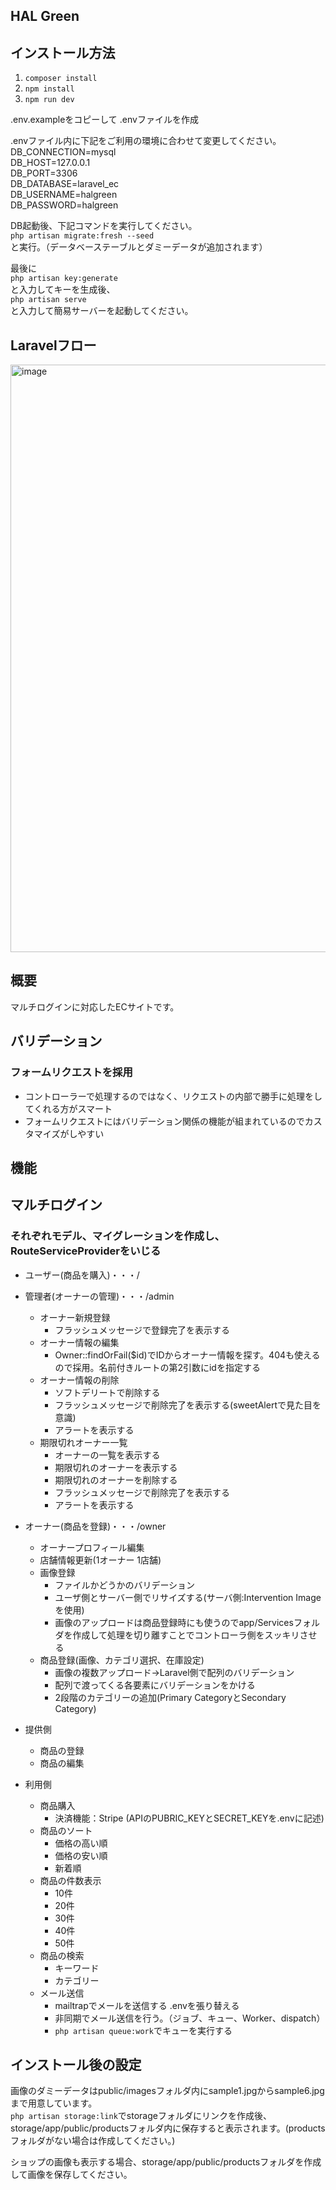 ## HAL Green

## インストール方法
1. ``` composer install ```  
2. ``` npm install ```  
3. ``` npm run dev ```  

.env.exampleをコピーして .envファイルを作成

.envファイル内に下記をご利用の環境に合わせて変更してください。  
DB_CONNECTION=mysql  
DB_HOST=127.0.0.1  
DB_PORT=3306  
DB_DATABASE=laravel_ec  
DB_USERNAME=halgreen  
DB_PASSWORD=halgreen  

DB起動後、下記コマンドを実行してください。  
``` php artisan migrate:fresh --seed ```  
と実行。（データベーステーブルとダミーデータが追加されます）

最後に  
``` php artisan key:generate ```  
と入力してキーを生成後、  
``` php artisan serve ```  
と入力して簡易サーバーを起動してください。  

## Laravelフロー
<img width="940" alt="image" src="https://user-images.githubusercontent.com/96870513/211212229-20f52c41-74b3-45be-96b2-6d89a6171a76.png">



## 概要
マルチログインに対応したECサイトです。

## バリデーション
### フォームリクエストを採用
- コントローラーで処理するのではなく、リクエストの内部で勝手に処理をしてくれる方がスマート
- フォームリクエストにはバリデーション関係の機能が組まれているのでカスタマイズがしやすい
## 機能


## マルチログイン
### それぞれモデル、マイグレーションを作成し、RouteServiceProviderをいじる
- ユーザー(商品を購入)・・・/

- 管理者(オーナーの管理)・・・/admin
    - オーナー新規登録
        - フラッシュメッセージで登録完了を表示する
    - オーナー情報の編集
        - Owner::findOrFail($id)でIDからオーナー情報を探す。404も使えるので採用。名前付きルートの第2引数にidを指定する
    - オーナー情報の削除
        - ソフトデリートで削除する
        - フラッシュメッセージで削除完了を表示する(sweetAlertで見た目を意識)
        - アラートを表示する
    - 期限切れオーナー一覧
        - オーナーの一覧を表示する
        - 期限切れのオーナーを表示する
        - 期限切れのオーナーを削除する
        - フラッシュメッセージで削除完了を表示する
        - アラートを表示する

- オーナー(商品を登録)・・・/owner
    - オーナープロフィール編集
    - 店舗情報更新(1オーナー 1店舗)
    - 画像登録
        - ファイルかどうかのバリデーション
        - ユーザ側とサーバー側でリサイズする(サーバ側:Intervention Imageを使用)
        - 画像のアップロードは商品登録時にも使うのでapp/Servicesフォルダを作成して処理を切り離すことでコントローラ側をスッキリさせる
    - 商品登録(画像、カテゴリ選択、在庫設定)
        - 画像の複数アップロード→Laravel側で配列のバリデーション
        - 配列で渡ってくる各要素にバリデーションをかける
        - 2段階のカテゴリーの追加(Primary CategoryとSecondary Category)


- 提供側
    - 商品の登録
    - 商品の編集
- 利用側
    - 商品購入
        - 決済機能：Stripe (APIのPUBRIC_KEYとSECRET_KEYを.envに記述)
    - 商品のソート
        - 価格の高い順
        - 価格の安い順
        - 新着順
    - 商品の件数表示
        - 10件
        - 20件
        - 30件
        - 40件
        - 50件
    - 商品の検索
        - キーワード
        - カテゴリー
    - メール送信
        - mailtrapでメールを送信する .envを張り替える
        - 非同期でメール送信を行う。（ジョブ、キュー、Worker、dispatch）
        - ``` php artisan queue:work ```でキューを実行する

    
    

## インストール後の設定
画像のダミーデータはpublic/imagesフォルダ内にsample1.jpgからsample6.jpgまで用意しています。     
``` php artisan storage:link ```でstorageフォルダにリンクを作成後、   
storage/app/public/productsフォルダ内に保存すると表示されます。(productsフォルダがない場合は作成してください。)   

ショップの画像も表示する場合、storage/app/public/productsフォルダを作成して画像を保存してください。  
